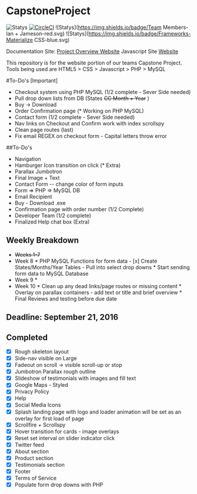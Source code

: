 # CapstoneProject

![Statys](https://img.shields.io/badge/Complete-60%25-orange.svg) [![CircleCI](https://img.shields.io/circleci/project/BrightFlair/PHP.Gt.svg?maxAge=2592000?style=flat-square)]()
![Statys](https://img.shields.io/badge/Team Members-Ian + Jameson-red.svg)
![Statys](https://img.shields.io/badge/Frameworks-Materialize CSS-blue.svg)

Documentation Site:
 [Project Overview Website](https://gorgonsmaze.github.io/CapstoneOverview/)
Javascript Site
 [Website](https://gorgonsmaze.github.io/CapstoneProject/)
 
 
 This repository is for the website portion of our teams Capstone Project.
 Tools being used are HTML5 > CSS > Javascript > PHP > MySQL

#To-Do's [Important]
* Checkout system using PHP MySQL (1/2 complete - Sever Side needed)
 * Pull drop down lists from DB (States ~~CC Month + Year~~ )
* Buy -> Download  
* Order Confirmation page (* Working on PHP MySQL)
* Contact form (1/2 complete - Sever Side needed)
* Nav links on Checkout and Confirm work with index scrollspy
* Clean page routes (last)
* Fix email REGEX on checkout form - Capital letters throw error

##To-Do's
* Navigation
 * Hamburger Icon transition on click (* Extra)
* Parallax Jumbotron
 * Final Image + Text
* Contact Form -- change color of form inputs
 * Form => PHP => MySQL DB 
 * Email Recipient 
* Buy - Download .exe
* Confirmation page with order number (1/2 Complete)
* Developer Team (1/2 complete)
 * Finalized Help chat box (Extra)
 
 
## Weekly Breakdown
* ~~Weeks 1-7~~   
* Week 8
       * PHP MySQL Functions for form data
       - [x] Create States/Months/Year Tables - Pull into select drop downs
       * Start sending form data to MySQL Database
* Week 9
       * 
* Week 10
      * Clean up any dead links/page routes or missing content 
      * Overlay on parallax containers - add text or title and brief overview
      * Final Reviews and testing before due date


## Deadline: September 21, 2016


## Completed
 - [x] Rough skeleton layout
 - [x] Side-nav visible on Large
 - [x] Fadeout on scroll -> visible scroll-up or stop
 - [x] Jumbotron Parallax rough outline
 - [x] Slideshow of testimonials with images and fill text
 - [x] Google Maps - Styled
 - [x] Privacy Policy
 - [x] Help
 - [x] Social Media Icons
 - [x] Splash landing page with logo and loader animation
    will be set as an overlay for first load of page
 - [x] Scrollfire + Scrollspy
 - [x] Hover transition for cards - image overlays 
 - [x] Reset set interval  on slider indicator click
 - [x] Twitter feed
 - [x] About section
 - [x] Product section
 - [x] Testimonials section
 - [x] Footer
  - [x] Terms of Service 
 - [x] Populate form drop downs with PHP 
